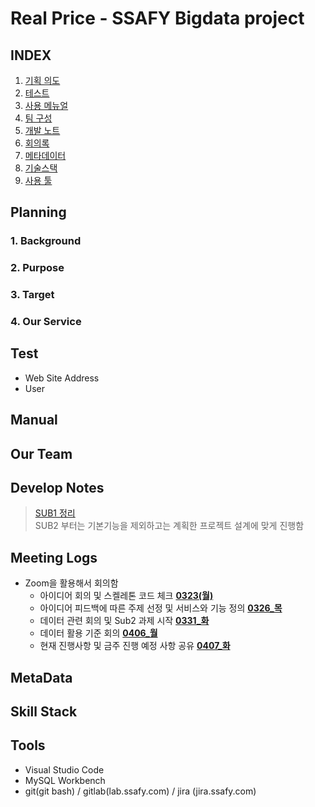 # **Real Price** - SSAFY Bigdata project 

## **INDEX**
1. [기획 의도](#Planning)
1. [테스트](#Test)
1. [사용 메뉴얼](#Manual)
1. [팀 구성](#Our-Team)
1. [개발 노트](#Develop-Notes)
1. [회의록](#Meeting-Logs)
1. [메타데이터](#MetaData)
1. [기술스택](#Skill-Stack)
1. [사용 툴](#Tools)

## **Planning**

 ### 1. Background

 ### 2. Purpose

 ### 3. Target

 ### 4. Our Service

## **Test**

 - Web Site Address
   <!-- > http://i02a206.p.ssafy.io -->
 - User
   <!-- > ID : tester@gmail.com  
   > PASSWORD : !1q2w3e4r -->

## **Manual**
 
## **Our Team**

## **Develop Notes**

> [SUB1 정리](sub1/SUB1정리.md)  
> SUB2 부터는 기본기능을 제외하고는 계획한 프로젝트 설계에 맞게 진행함

## **Meeting Logs**

 - Zoom을 활용해서 회의함
   - 아이디어 회의 및 스켈레톤 코드 체크 **[0323(월)](meetingLog/0323(월).md)**
   - 아이디어 피드백에 따른 주제 선정 및 서비스와 기능 정의 **[0326_목](meetingLog/0326(목).md)**
   - 데이터 관련 회의 및 Sub2 과제 시작 **[0331_화](meetingLog/0331(화).md)**
   - 데이터 활용 기준 회의 **[0406_월](meetingLog/0406(월).md)** 
   - 현재 진행사항 및 금주 진행 예정 사항 공유 **[0407_화](meetingLog/0407(화).md)**

## **MetaData**

## **Skill Stack**

## **Tools**

- Visual Studio Code 
- MySQL Workbench
- git(git bash) / gitlab(lab.ssafy.com) / jira (jira.ssafy.com)